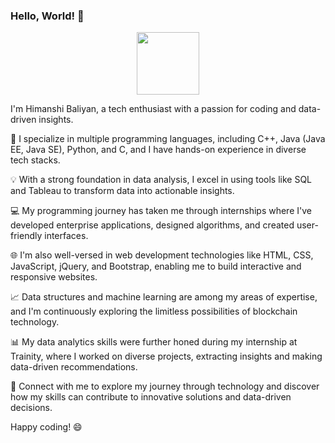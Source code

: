 ### Hello, World! 👋
<div id="header" align="center">
  <img src="https://media.giphy.com/media/M9gbBd9nbDrOTu1Mqx/giphy.gif" width="100"/>
</div>

I'm Himanshi Baliyan, a tech enthusiast with a passion for coding and data-driven insights. 

🚀 I specialize in multiple programming languages, including C++, Java (Java EE, Java SE), Python, and C, and I have hands-on experience in diverse tech stacks.

💡 With a strong foundation in data analysis, I excel in using tools like SQL and Tableau to transform data into actionable insights.

💻 My programming journey has taken me through internships where I've developed enterprise applications, designed algorithms, and created user-friendly interfaces.

🌐 I'm also well-versed in web development technologies like HTML, CSS, JavaScript, jQuery, and Bootstrap, enabling me to build interactive and responsive websites.

📈 Data structures and machine learning are among my areas of expertise, and I'm continuously exploring the limitless possibilities of blockchain technology.

📊 My data analytics skills were further honed during my internship at Trainity, where I worked on diverse projects, extracting insights and making data-driven recommendations.

🔗 Connect with me to explore my journey through technology and discover how my skills can contribute to innovative solutions and data-driven decisions.

Happy coding! 😄


